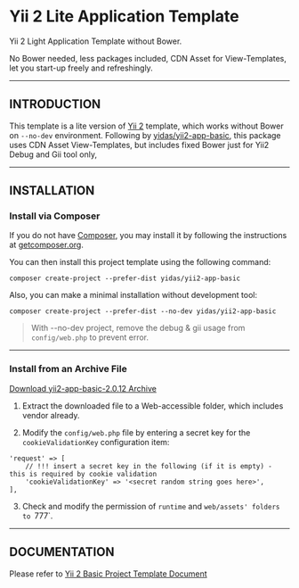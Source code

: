Yii 2 Lite Application Template
===============================

Yii 2 Light Application Template without Bower.

No Bower needed, less packages included, CDN Asset for View-Templates, let you start-up freely and refreshingly.

---

INTRODUCTION
------------

This template is a lite version of [Yii 2](http://www.yiiframework.com/) template, which works without Bower on `--no-dev` environment. Following by [yidas/yii2-app-basic](https://github.com/yidas/yii2-app-basic), this package uses CDN Asset View-Templates, but includes fixed Bower just for Yii2 Debug and Gii tool only,

---

INSTALLATION
------------

### Install via Composer

If you do not have [Composer](http://getcomposer.org/), you may install it by following the instructions
at [getcomposer.org](http://getcomposer.org/doc/00-intro.md#installation-nix).

You can then install this project template using the following command:

```
composer create-project --prefer-dist yidas/yii2-app-basic
```

Also, you can make a minimal installation without development tool:
```
composer create-project --prefer-dist --no-dev yidas/yii2-app-basic
```

> With --no-dev project, remove the debug & gii usage from `config/web.php` to prevent error.

---

### Install from an Archive File

[Download yii2-app-basic-2.0.12 Archive](https://github.com/yidas/yii2-app-basic/releases/download/2.0.12/yii2-app-basic-2.0.12.tar.gz)

1. Extract the downloaded file to a  Web-accessible folder, which includes vendor already.

2. Modify the `config/web.php` file by entering a secret key for the `cookieValidationKey` configuration item:

  ```
  'request' => [
      // !!! insert a secret key in the following (if it is empty) - this is required by cookie validation
      'cookieValidationKey' => '<secret random string goes here>',
  ],
  ```
3. Check and modify the permission of `runtime` and `web/assets' folders to `777`.

---

DOCUMENTATION
-------------

Please refer to [Yii 2 Basic Project Template Document](https://github.com/yiisoft/yii2-app-basic/blob/master/README.md)

